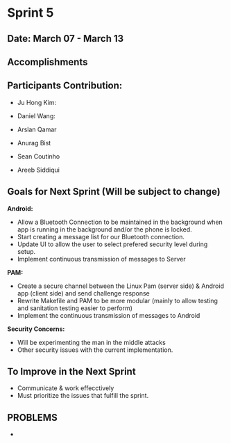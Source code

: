 # Sprint 5

## Date: March 07 - March 13

## Accomplishments


## Participants Contribution:
* Ju Hong Kim: 
    
* Daniel Wang: 
   
* Arslan Qamar
    
* Anurag Bist
 
* Sean Coutinho
  
* Areeb Siddiqui
  

## Goals for Next Sprint (Will be subject to change)
**Android:**
   * Allow a Bluetooth Connection to be maintained in the background when app is running in the background and/or the phone is locked.
   * Start creating a message list for our Bluetooth connection. 
   * Update UI to allow the user to select prefered security level during setup.
   * Implement continuous transmission of messages to Server

 **PAM:**
   * Create a secure channel between the Linux Pam (server side) & Android app (client side) and send challenge response 
   * Rewrite Makefile and PAM to be more modular (mainly to allow testing and sanitation testing easier to perform)
   * Implement the continuous transmission of messages to Android
     
 **Security Concerns:**
   * Will be experimenting the man in the middle attacks
   * Other security issues with the current implementation.

## To Improve in the Next Sprint
   * Communicate & work effecctively
   * Must prioritize the issues that fulfill the sprint.


## PROBLEMS
   * 
